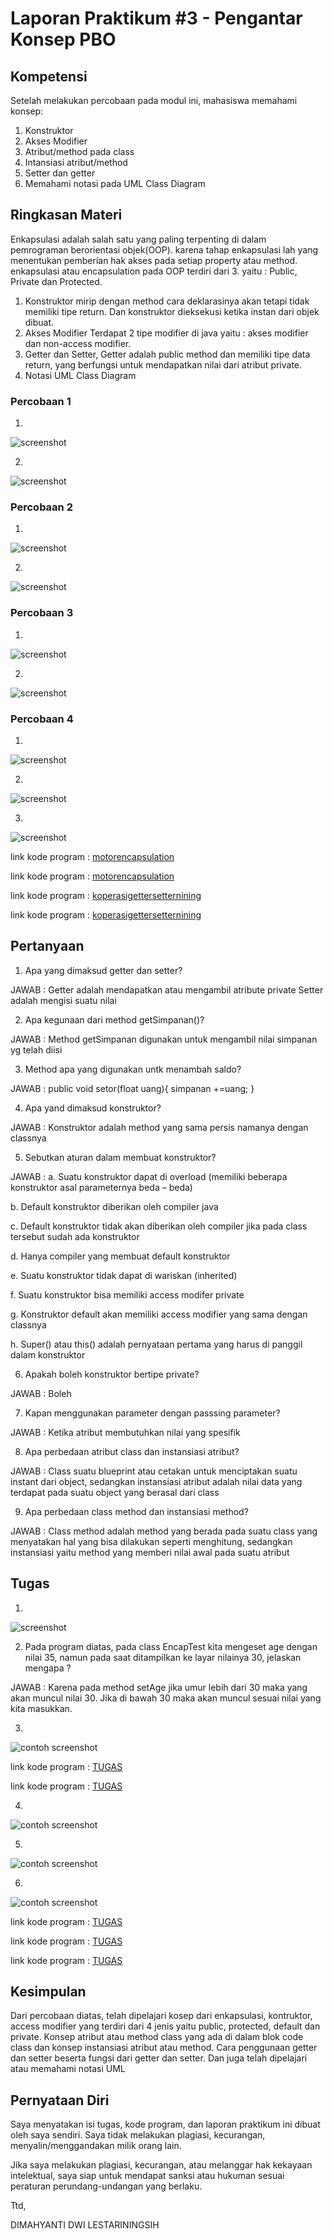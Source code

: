 # Laporan Praktikum #3 - Pengantar Konsep PBO

## Kompetensi

Setelah melakukan percobaan pada modul ini, mahasiswa memahami konsep: 
1. Konstruktor 
2. Akses Modifier 
3. Atribut/method pada class 
4. Intansiasi atribut/method  
5. Setter dan getter 
6. Memahami notasi pada UML Class Diagram 

## Ringkasan Materi

Enkapsulasi adalah salah satu yang paling terpenting di dalam pemrograman berorientasi objek(OOP). karena tahap enkapsulasi lah yang menentukan pemberian hak akses pada setiap property atau method. enkapsulasi atau encapsulation pada OOP terdiri dari 3. yaitu : Public, Private dan Protected.
1. Konstruktor mirip dengan method cara deklarasinya akan tetapi tidak memiliki tipe return. Dan konstruktor dieksekusi ketika instan dari objek dibuat. 
2.  Akses Modifier Terdapat 2 tipe modifier di java yaitu : akses modifier dan non-access modifier. 
3. Getter  dan Setter, Getter adalah public method dan memiliki tipe data return, yang berfungsi untuk mendapatkan nilai dari atribut private.
4. Notasi UML Class Diagram

### Percobaan 1

1. 
![screenshot](img/1.PNG) 

2. 
![screenshot](img/2.PNG) 


### Percobaan 2

1. 
![screenshot](img/3.PNG)

2. 
![screenshot](img/4.PNG)

### Percobaan 3

1. 
![screenshot](img/5.PNG)

2. 
![screenshot](img/6.PNG)

### Percobaan 4

1. 
![screenshot](img/7.PNG)

2. 
![screenshot](img/8.PNG)

3. 
![screenshot](img/9.PNG)

link kode program : [motorencapsulation](../../src/2_Class_dan_Object/Motor1841720132nining.java)

link kode program : [motorencapsulation](../../src/2_Class_dan_Object/MotorDemo1841720132nining.java)

link kode program : [koperasigettersetternining](../../src/2_Class_dan_Object/Anggotanining.java)

link kode program : [koperasigettersetternining](../../src/2_Class_dan_Object/KoperasiDemonining.java)


## Pertanyaan

1. Apa yang dimaksud getter dan setter?

JAWAB :
Getter adalah mendapatkan atau mengambil atribute private
Setter adalah mengisi suatu nilai

2. Apa kegunaan dari method getSimpanan()?

JAWAB :
Method getSimpanan digunakan untuk mengambil nilai simpanan yg telah diisi

3. Method apa yang digunakan untk menambah saldo?

JAWAB :
public void setor(float uang){
 simpanan +=uang;
 }

4. Apa yand dimaksud konstruktor?

JAWAB :
Konstruktor adalah method yang sama persis namanya dengan classnya

5. Sebutkan aturan dalam membuat konstruktor?

JAWAB :
a. Suatu konstruktor dapat di overload (memiliki beberapa konstruktor asal parameternya beda – beda)

b. Default konstruktor diberikan oleh compiler java

c. Default konstruktor tidak akan diberikan oleh compiler jika pada class tersebut sudah ada
konstruktor

d. Hanya compiler yang membuat default konstruktor

e. Suatu konstruktor tidak dapat di wariskan (inherited)

f. Suatu konstruktor bisa memiliki access modifer private

g. Konstruktor default akan memiliki access modifier yang sama dengan classnya

h. Super() atau this() adalah pernyataan pertama yang harus di panggil dalam konstruktor

6. Apakah boleh konstruktor bertipe private?

JAWAB :
Boleh

7. Kapan menggunakan parameter dengan passsing parameter?

JAWAB :
Ketika atribut membutuhkan nilai yang spesifik

8. Apa perbedaan atribut class dan instansiasi atribut?

JAWAB :
Class suatu blueprint atau cetakan untuk menciptakan suatu instant dari object, sedangkan
instansiasi atribut adalah nilai data yang terdapat pada suatu object yang berasal dari class

9. Apa perbedaan class method dan instansiasi method?

JAWAB :
Class method adalah method yang berada pada suatu class yang menyatakan hal yang bisa
dilakukan seperti menghitung, sedangkan instansiasi yaitu method yang memberi nilai awal
pada suatu atribut


## Tugas

1. 

![screenshot](img/b.PNG)


2. Pada program diatas, pada class EncapTest kita mengeset age dengan nilai 35, namun pada saat
ditampilkan ke layar nilainya 30, jelaskan mengapa ?

JAWAB :
Karena pada method setAge jika umur lebih dari 30 maka yang akan muncul nilai 30. Jika di
bawah 30 maka akan muncul sesuai nilai yang kita masukkan.

3. 
![contoh screenshot](img/c.PNG)

link kode program : [TUGAS](../../src/2_Class_dan_Object/EncapDemoning.java)

link kode program : [TUGAS](../../src/2_Class_dan_Object/EncapNining.java)

4.   
![contoh screenshot](img/d.PNG)

5. 
![contoh screenshot](img/e.PNG)

6. 
![contoh screenshot](img/f.PNG)

link kode program : [TUGAS](../../src/2_Class_dan_Object/AnggotaNining.java)

link kode program : [TUGAS](../../src/2_Class_dan_Object/KoperasiDemoning.java)

link kode program : [TUGAS](../../src/2_Class_dan_Object/KoperasiTestning.java)



## Kesimpulan

Dari percobaan diatas, telah dipelajari kosep dari enkapsulasi, kontruktor, access modifier yang terdiri dari 4 jenis yaitu public, protected, default dan private. Konsep atribut atau method class yang ada di dalam blok code class dan konsep instansiasi atribut atau method. Cara penggunaan getter dan setter beserta fungsi dari getter dan setter. Dan juga telah dipelajari atau memahami notasi UML

## Pernyataan Diri

Saya menyatakan isi tugas, kode program, dan laporan praktikum ini dibuat oleh saya sendiri. Saya tidak melakukan plagiasi, kecurangan, menyalin/menggandakan milik orang lain.

Jika saya melakukan plagiasi, kecurangan, atau melanggar hak kekayaan intelektual, saya siap untuk mendapat sanksi atau hukuman sesuai peraturan perundang-undangan yang berlaku.

Ttd,

DIMAHYANTI DWI LESTARININGSIH